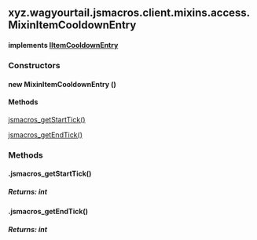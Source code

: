 

xyz.wagyourtail.jsmacros.client.mixins.access.MixinItemCooldownEntry
--------------------------------------------------------------------

#### implements [IItemCooldownEntry](1.9.2/xyz/wagyourtail/jsmacros/client/access/IItemCooldownEntry.html)

### Constructors

#### new MixinItemCooldownEntry ()




#### Methods

[jsmacros\_getStartTick()](#jsmacros_getStartTick-)


[jsmacros\_getEndTick()](#jsmacros_getEndTick-)



### Methods

#### .jsmacros\_getStartTick()


##### Returns: int



#### .jsmacros\_getEndTick()


##### Returns: int




